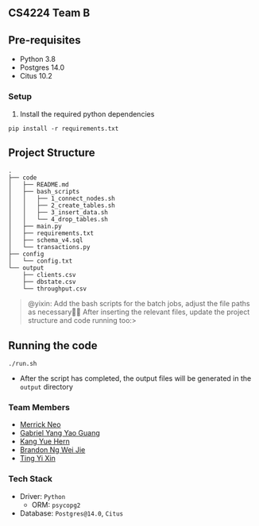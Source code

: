 ## CS4224 Team B

## Pre-requisites
- Python 3.8
- Postgres 14.0
- Citus 10.2

### Setup
1. Install the required python dependencies
```
pip install -r requirements.txt
```

## Project Structure
```
.
├── code
│   ├── README.md
│   ├── bash_scripts
│   │   ├── 1_connect_nodes.sh
│   │   ├── 2_create_tables.sh
│   │   ├── 3_insert_data.sh
│   │   └── 4_drop_tables.sh
│   ├── main.py
│   ├── requirements.txt
│   ├── schema_v4.sql
│   └── transactions.py
├── config
│   └── config.txt
└── output
    ├── clients.csv
    ├── dbstate.csv
    └── throughput.csv
```

> @yixin: Add the bash scripts for the batch jobs, adjust the file paths as necessary🙏🏻
> After inserting the relevant files, update the project structure and code running too:>


## Running the code
```
./run.sh
```
- After the script has completed, the output files will be generated in the `output` directory

### Team Members
- [Merrick Neo](https://github.com/Merrickneo)
- [Gabriel Yang Yao Guang](https://github.com/gabyang)
- [Kang Yue Hern](https://github.com/yuehernkang)
- [Brandon Ng Wei Jie](https://github.com/nwjbrandon)
- [Ting Yi Xin](https://github.com/tyx021)

### Tech Stack
- Driver: `Python`
    - ORM: `psycopg2`
- Database: `Postgres@14.0`, `Citus`